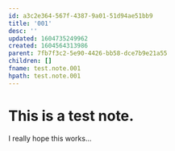 ```yaml
---
id: a3c2e364-567f-4387-9a01-51d94ae51bb9
title: '001'
desc: ''
updated: 1604735249962
created: 1604564313986
parent: 7fb7f3c2-5e90-4426-bb58-dce7b9e21a55
children: []
fname: test.note.001
hpath: test.note.001
---
```

# This is a test note.

I really hope this works...

